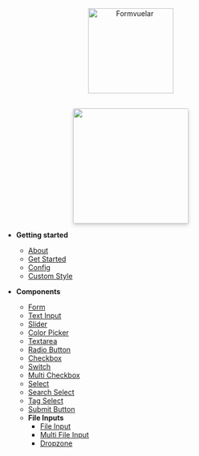 <!-- docs/_sidebar.md -->
<div align="center" style="margin-bottom: 30px;">
    <img src="https://janiskelemen.github.io/formvuelar/example/Formvuelar.svg" alt="Formvuelar" width="170" />
</div>

<div style="text-align:center">
<a href="https://helpspace.com/?ref=formvuelar" target="_blank">
<img src="https://cdn.helpspace.com/brand/2021/og_card.png" width="230px" style="border-radius:3px; margin-top:0px; box-shadow: 0 4px 8px 0 rgba(0,0,0,.12), 0 2px 4px 0 rgba(0,0,0,.08);"/>
</a>
</div>

- **Getting started**

  - [About](/)
  - [Get Started](get-started.md)
  - [Config](config.md)
  - [Custom Style](styling.md)

- **Components**
  - [Form](components/form.md)
  - [Text Input](components/input.md)
  - [Slider](components/slider.md)
  - [Color Picker](components/color-picker.md)
  - [Textarea](components/textarea.md)
  - [Radio Button](components/radio.md)
  - [Checkbox](components/checkbox.md)
  - [Switch](components/switch.md)
  - [Multi Checkbox](components/multi-checkbox.md)
  - [Select](components/select.md)
  - [Search Select](components/search-select.md)
  - [Tag Select](components/tag-select.md)
  - [Submit Button](components/submit.md)
  - **File Inputs**
    - [File Input](components/file.md)
    - [Multi File Input](components/multi-file.md)
    - [Dropzone](components/dropzone.md)
